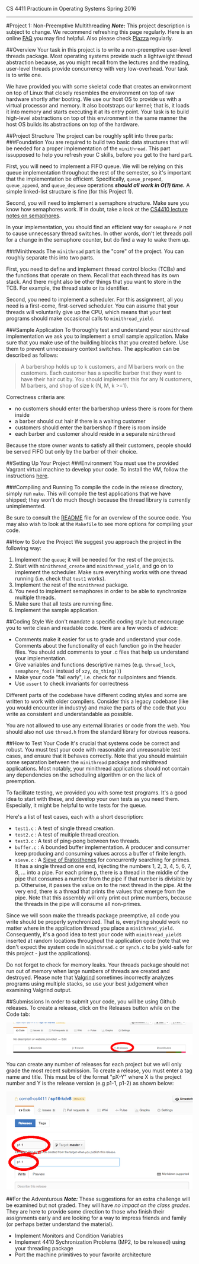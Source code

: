 CS 4411 Practicum in Operating Systems Spring 2016
___

#Project 1: Non-Preemptive Multithreading
***Note:*** This project description is subject to change. We recommend refreshing this page regularly.
Here is an online [FAQ](FAQ.md) you may find helpful. Also please check [Piazza](https://piazza.com/class/ijzyrk21o9re6) regularly.

##Overview
Your task in this project is to write a non-preemptive user-level threads package. Most operating systems provide such a lightweight
thread abstraction because, as you might recall from the lectures and the reading, user-level threads provide concurrency with very
low-overhead. Your task is to write one.

We have provided you with some skeletal code that creates an environment on top of Linux that closely resembles the environment on
top of raw hardware shortly after booting. We use our host OS to provide us with a virtual processor and memory.  It also bootstraps
our kernel; that is, it loads it into memory and starts executing it at its entry point. Your task is to build high-level abstractions
on top of this environment in the same manner the host OS builds its abstractions on top of the hardware.

##Project Structure
The project can be roughly split into three parts:
###Foundation
You are required to build two basic data structures that will be needed for a proper implementation of the `minithread`.
This part issupposed to help you refresh your C skills, before you get to the hard part.

First, you will need to implement a FIFO queue. We will be relying on this queue implementation throughout the rest of the semester,
so it's important that the implementation be efficient. Specifically, `queue_prepend`, `queue_append`,
and `queue_dequeue` operations ***should all work in O(1) time.*** A simple linked-list structure is fine (for this Project 1).

Second, you will need to implement a semaphore structure. Make sure you know how semaphores work. If in doubt,
take a look at the [CS4410 lecture notes on
semaphores](https://www.cs.cornell.edu/courses/cs4410/2016sp/slides/05-synchronization.pdf#page=29).

In your implementation, you should find an efficient way for `semaphore_P` not to cause unnecessary thread switches.  In
other words, don't let threads poll for a change in the semaphore counter, but do find a way to wake them up.

###Minithreads
The `minithread` part is the "core" of the project. You can roughly separate this into two parts.

First, you need to define and implement thread control blocks (TCBs) and the functions that operate on them.  Recall that each
thread has its own stack. And there might also be other things that you want to store in the TCB.  For example, the thread state or
its identifier.

Second, you need to implement a scheduler. For this assignment, all you need is a first-come, first-served scheduler.
You can assume that your threads will voluntarily give up the CPU, which means that your test programs should make occasional calls
to `minithread_yield`.

###Sample Application
To thoroughly test and understand your `minithread` implementation we ask you to implement a small sample application.  Make sure
that you make use of the building blocks that you created before. Use them to prevent unnecessary context switches. The application
can be described as follows:

>A barbershop holds up to k customers, and M barbers work on the customers.
Each customer has a specific barber that they want to have their hair cut by.
You should implement this for any N customers, M barbers, and shop of
size k (N, M, k >=1).

Correctness criteria are:
* no customers should enter the barbershop unless there is room for them inside
* a barber should cut hair if there is a waiting customer
* customers should enter the barbershop if there is room inside
* each barber and customer should reside in a separate `minithread`

Because the store owner wants to satisfy all their customers, people should be served FIFO but only by the barber of their choice.

##Setting Up Your Project
###Environment
You must use the provided Vagrant virtual machine to develop your code. To install the VM, follow the instructions [here](../../README.md).

###Compiling and Running
To compile the code in the release directory, simply run `make`. This will compile the test applications that we have shipped; they
won't do much though because the thread library is currently unimplemented.

Be sure to consult the [README](README.md) file for an overview of the source code.
You may also wish to look at the `Makefile` to see more options for compiling your code.

##How to Solve the Project
We suggest you approach the project in the following way:


1. Implement the `queue`; it will be needed for the rest of the projects.
2. Start with `minithread_create` and `minithread_yield`, and go on to implement the scheduler. Make sure everything works with one
thread running (i.e. check that `test1` works).
3. Implement the rest of the `minithread` package.
4. You need to implement semaphores in order to be able to synchronize multiple threads.
5. Make sure that all tests are running fine.
6. Implement the sample application.

##Coding Style
We don't mandate a specific coding style but encourage you to write clean and readable code. Here are a few words of advice:

- Comments make it easier for us to grade and understand your code. Comments about the functionality of each function go in the header
files. You should add comments to your .c files that help us understand your implementation.
- Give variables and functions descriptive names (e.g. `thread_lock`, `semaphore_foo()` instead of `xzy`, `do_thing()`)
- Make your code "fail early", i.e. check for nullpointers and friends.
- Use `assert` to check invariants for correctness

Different parts of the codebase have different coding styles and some are written to work with older compilers.
Consider this a legacy codebase (like you would encounter in industry) and make the parts of the code that you write as consistent and understandable as possible.

You are not allowed to use any external libraries or code from the web. You should also not use `thread.h` from the standard library for obvious reasons.

##How to Test Your Code
It's crucial that systems code be correct and robust. You must test your code with reasonable and unreasonable test cases, and ensure
that it behaves correctly. Note that you should maintain some separation between the `minithread` package and minithread applications.
Most notably, your minithread applications should not contain any dependencies on the scheduling algorithm or on the lack
of preemption.

To facilitate testing, we provided you with some test programs. It's a good idea to start with these, and develop your own tests as
you need them. Especially, it might be helpful to write tests for the queue.

Here's a list of test cases, each with a short description:

- `test1.c` : A test of single thread creation.
- `test2.c` : A test of multiple thread creation.
- `test3.c` : A test of ping-pong between two threads.
- `buffer.c` : A bounded buffer implementation.  A producer and consumer keep producing
and consuming values across a buffer of finite length.
- `sieve.c` : A [Sieve of Eratosthenes](https://en.wikipedia.org/wiki/Sieve_of_Eratosthenes)
for concurrently searching for primes. It has a single thread on one end, injecting the numbers 1, 2, 3, 4, 5, 6, 7, 8, ... into a
pipe. For each prime p, there is a thread in the middle of the pipe that consumes a number from the pipe if that number is divisible
by p. Otherwise, it passes the value on to the next thread in the pipe. At the very end, there is a thread that prints the values that
emerge from the pipe. Note that this assembly will only print out prime numbers, because the threads in the pipe will consume all
non-primes.

Since we will soon make the threads package preemptive, all code you write
should be properly synchronized. That is, everything should work no matter where
in the application thread you place a `minithread_yield`. Consequently, it's a
good idea to test your code with `minithread_yield`s inserted at random
locations throughout the application code (note that we don't expect the system
code in `minithread.c` or `synch.c` to be yield-safe for this project - just
the applications).

Do not forget to check for memory leaks. Your threads package should not
run out of memory when large numbers of threads are created and
destroyed. Please note that [Valgrind](http://valgrind.org/) sometimes incorrectly analyzes programs using multiple stacks, so use your best judgement when examining Valgrind output.

##Submissions
In order to submit your code, you will be using Github releases. To create a release, click on the Releases button while on the Code tab:

![](../images/releases.png)

You can create any number of releases for each project but we will only grade the most recent submission. To create a release, you must enter a tag name and title. This must be of the format "pX-Y" where X is the project number and Y is the release version (e.g p1-1, p1-2) as shown below: 

![](../images/releases-create.png)

##For the Adventurous
***Note:*** These suggestions for an extra challenge will be examined but not graded.
They will have _no impact on the class grades_. They are here to provide some
direction to those who finish their assignments early and are looking for a way
to impress friends and family (or perhaps better understand the material).

- Implement Monitors and Condition Variables
- Implement 4410 Sychronization Problems (MP2, to be released) using your threading package
- Port the machine primitives to your favorite architecture
